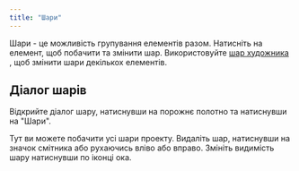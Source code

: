 ```yaml
---
title: "Шари"
---
```


Шари - це можливість групування елементів разом. Натисніть на елемент, щоб побачити та змінити шар. Використовуйте [шар художника](painters/layer.md) , щоб змінити шари декількох елементів.

## Діалог шарів

Відкрийте діалог шару, натиснувши на порожнє полотно та натиснувши на "Шари".

Тут ви можете побачити усі шари проекту. Видаліть шар, натиснувши на значок смітника або рухаючись вліво або вправо. Змініть видимість шару натиснувши по іконці ока.
